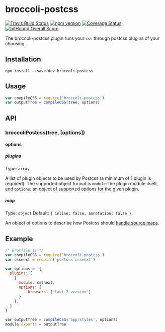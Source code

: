 # broccoli-postcss

[![Travis Build Status][travis-img]][travis-url]
[![npm version][npm-img]][npm-url]
[![Coverage Status][coveralls-img]][coveralls-url]
[![bitHound Overall Score][bithound-img]][bithound-url]

The broccoli-postcss plugin runs your `css` through postcss plugins of your choosing.

## Installation

```shell
npm install --save-dev broccoli-postcss
```

## Usage

```javascript
var compileCSS = require('broccoli-postcss')
var outputTree = compileCSS(tree, options)
```

## API

### broccoliPostcss(tree, [options])

#### options

##### plugins

Type: `array`

A list of plugin objects to be used by Postcss (a minimum of 1 plugin is required). The supported object format is `module`: the plugin module itself, and `options`: an object of supported options for the given plugin.

##### map

Type: `object`
Default: `{ inline: false, annotation: false }`

An object of options to describe how Postcss should [handle source maps](https://github.com/postcss/postcss/blob/master/docs/source-maps.md).


## Example

```javascript
/* Brocfile.js */
var compileCSS = require('broccoli-postcss')
var cssnext = require('postcss-cssnext')

var options =  {
  plugins: [
    {
      module: cssnext,
      options: {
          browsers: ['last 2 version']
      }
    },
  ]
}

var outputTree = compileCSS('app/styles', options)
module.exports = outputTree
```

[travis-img]: https://travis-ci.org/jeffjewiss/broccoli-postcss.svg?branch=master
[travis-url]: https://travis-ci.org/jeffjewiss/broccoli-postcss
[npm-img]: https://badge.fury.io/js/broccoli-postcss.svg
[npm-url]: http://badge.fury.io/js/broccoli-postcss
[coveralls-img]: https://coveralls.io/repos/github/jeffjewiss/broccoli-postcss/badge.svg?branch=master
[coveralls-url]: https://coveralls.io/github/jeffjewiss/broccoli-postcss?branch=master
[bitHound-img]: https://www.bithound.io/github/jeffjewiss/broccoli-postcss/badges/score.svg
[bitHound-url]: https://www.bithound.io/github/jeffjewiss/broccoli-postcss
